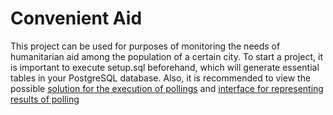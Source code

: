 # Convenient Aid 
This project can be used for purposes of monitoring the needs of humanitarian aid among the population of a certain city.
To start a project, it is important to execute setup.sql beforehand, which will generate essential tables in your PostgreSQL database.
Also, it is recommended to view the possible [solution for the execution of pollings](https://github.com/Yilchy/Convenient-Aid-Bot) and [interface for representing results of polling](https://github.com/Yehorvik/react-VP)
